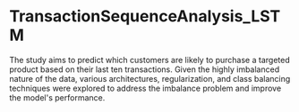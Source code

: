 # TransactionSequenceAnalysis_LSTM
The study aims to predict which customers are likely to purchase a targeted product based on their last ten transactions. Given the highly imbalanced nature of the data, various architectures, regularization, and class balancing techniques were explored to address the imbalance problem and improve the model's performance.
